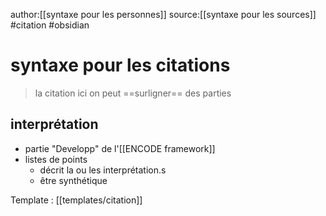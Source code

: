 author:[[syntaxe pour les personnes]]
source:[[syntaxe pour les sources]]
#citation #obsidian
# syntaxe pour les citations

> la citation ici
> on peut  ==surligner== des parties

## interprétation

 - partie "Developp" de l'[[ENCODE framework]]
 - listes de points 
     - décrit la ou les interprétation.s
     - être synthétique

Template : [[templates/citation]]

